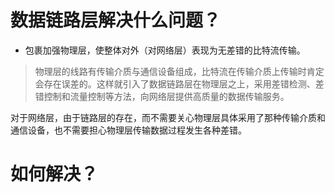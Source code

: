 # 数据链路层解决什么问题？
* 包裹加强物理层，使整体对外（对网络层）表现为无差错的比特流传输。
>物理层的线路有传输介质与通信设备组成，比特流在传输介质上传输时肯定会存在误差的。这样就引入了数据链路层在物理层之上，采用差错检测、差错控制和流量控制等方法，向网络层提供高质量的数据传输服务。

对于网络层，由于链路层的存在，而不需要关心物理层具体采用了那种传输介质和通信设备，也不需要担心物理层传输数据过程发生各种差错。


# 如何解决？